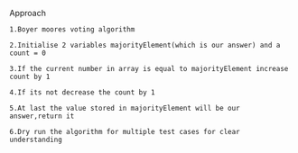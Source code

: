 Approach

    1.Boyer moores voting algorithm

    2.Initialise 2 variables majorityElement(which is our answer) and a count = 0

    3.If the current number in array is equal to majorityElement increase count by 1

    4.If its not decrease the count by 1

    5.At last the value stored in majorityElement will be our answer,return it

    6.Dry run the algorithm for multiple test cases for clear understanding
